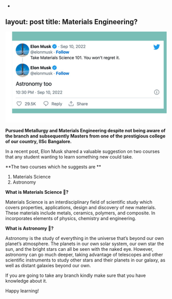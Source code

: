 -
layout: post
title: Materials Engineering? 
---

![image](/assets/images/3BCA2001-2CB7-4200-BA78-ABE043612B78.png)

**Pursued Metallurgy and Materials Engineering despite not being aware of the branch and subsequently Masters from one of the prestigious college of our country, IISc Bangalore.**

In a recent post, Elon Musk shared a valuable suggestion on two courses that any student wanting to learn something new could take. 

**The two courses which he suggests are **

1. Materials Science
2. Astronomy 

**What is Materials Science 🧪?**

Materials Science is an interdisciplinary field of scientific study which covers properties, applications, design and discovery of new materials. These materials include metals, ceramics, polymers, and composite. In incorporates elements of physics, chemistry and engineering.

**What is Astronomy 🔭?**

Astronomy is the study of everything in the universe that’s beyond our own planet’s atmosphere. The planets in our own solar system, our own star the sun, and the bright stars can all be seen with the naked eye. However, astronomy can go much deeper, taking advantage of telescopes and other scientific instruments to study other stars and their planets in our galaxy, as well as distant galaxies beyond our own.

If you are going to take any branch kindly make sure that you have knowledge about it.

Happy learning!

 
